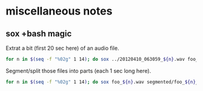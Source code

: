 # miscellaneous notes

sox +bash magic
------
Extrat a bit (first 20 sec here) of an audio file.
```bash
for n in $(seq -f "%02g" 1 14); do sox ../20120410_063059_${n}.wav foo_$n.wav trim 0 20 ; done
```

Segment/split those files into parts (each 1 sec long here).
```bash
for n in $(seq -f "%02g" 1 14); do sox foo_${n}.wav segmented/foo_${n}_.wav trim 0 1 : newfile : restart ; done
```
